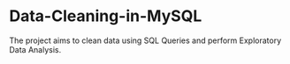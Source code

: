 # Data-Cleaning-in-MySQL
The project aims to clean data using SQL Queries and perform Exploratory Data Analysis.
